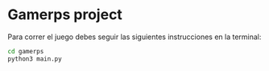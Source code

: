 # Gamerps project

Para correr el juego debes seguir las siguientes instrucciones en la terminal:

```sh
cd gamerps
python3 main.py
```

